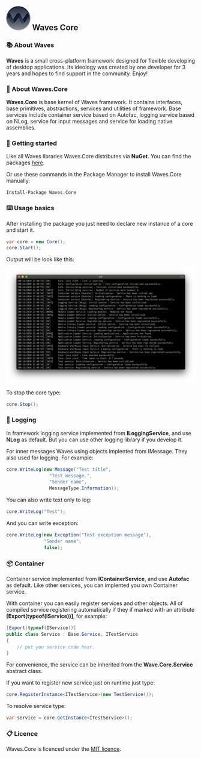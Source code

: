 ## ![logo](files/logo_very_small.png)  Waves Core



### 📚 About Waves

**Waves** is a small cross-platform framework designed for flexible developing of desktop applications. Its ideology was created by one developer for 3 years and hopes to find support in the community. Enjoy!



### 📒 About Waves.Core

**Waves.Core** is base kernel of Waves framework. It contains interfaces, base primitives, abstractions, services and utilities of framework. Base services include container service based on Autofac, logging service based on NLog, service for input messages and service for loading native assemblies. 



### 🚀 Getting started

Like all Waves libraries Waves.Core distributes via **NuGet**. You can find the packages [here](https://www.nuget.org/profiles/Waves).

Or use these commands in the Package Manager to install Waves.Core manually:

```
Install-Package Waves.Core
```



### ⌨️ Usage basics

After installing the package you just need to declare new instance of a core and start it.

```c#
var core = new Core();
core.Start();
```

Output will be look like this:

![screenshot_01](files/screenshot_01.png)

To stop the core type:

```c#
core.Stop();
```



### 📜 Logging

In framework logging service implemented from **ILoggingService**, and use **NLog** as default. But you can use other logging library if you develop it.

For inner messages Waves using objects implented from IMessage. They also used for logging. For example:

```c#
core.WriteLog(new Message("Test title", 
                "Test message.", 
                "Sender name",
                MessageType.Information));
```

You can also write text only to log:

```c#
core.WriteLog("Test");
```

And you can write exception:

```c#
core.WriteLog(new Exception("Test exception message"), 
              "Sender name", 
              false);
```



### 📦 Container

Container service implemented from **IContainerService**, and use **Autofac** as default. Like other services, you can implented you own Container service.

With container you can easily register services and other objects. All of compiled service registering automatically if they if marked with an attribute **[Export(typeof(IService))]**, for example:

```c#
[Export(typeof(IService))]
public class Service : Base.Service, ITestService
{
	// put you service code hear.
}
```

For convenience, the service can be inherited from the **Wave.Core.Service** abstract class.  

If you want to register new service just on runtime just type:

```c#
core.RegisterInstance<ITestService>(new TestService());
```

To resolve service type:

```c#
var service = core.GetInstance<ITestService>();
```



### 📋 Licence

Waves.Core is licenced under the [MIT licence](https://github.com/ambertape/waves.core/blob/master/license.md).
